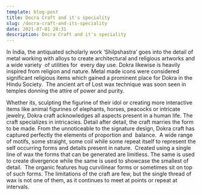```yaml
---
template: blog-post
title: Docra Craft and it's speciality
slug: /docra-craft-and-its-speciality
date: 2021-07-01 20:31
description: Docra Craft and it's speciality
---
```

In India, the antiquated scholarly work ‘Shilpshastra’ goes into the detail of metal working with alloys to create architectural and religious artworks and a wide variety  of utilities for  every day use. Dokra likewise is heavily inspired from religion and nature. Metal made icons were considered significant religious items which gained a prominent place for Dokra in the Hindu Society.  The ancient art of Lost wax technique was soon seen in temples donning the attire of power and purity.

Whether its, sculpting the figurine of their idol or creating more interactive items like animal figurines of elephants, horses, peacocks or intricate jewelry, Dokra craft acknowledges all aspects present in a human life. The craft specializes in intricacies. Detail after detail, the craft marries the form to be made. From the unnoticeable to the signature design, Dokra craft has captured perfectly the elements of proportion and  balance.  A wide range of motifs, some straight, some coil while some repeat itself to represent the self occurring forms and details present in nature.  Created using a single line of wax the forms that can be generated are limitless. The same is used to create divergence while the same is used to showcase the smallest of detail.  The organic features hug curvilinear forms or sometimes sit on top of such forms. The limitations of the craft are few, but the single thread of wax is not one of them, as it continues to meet at points or repeat at intervals.